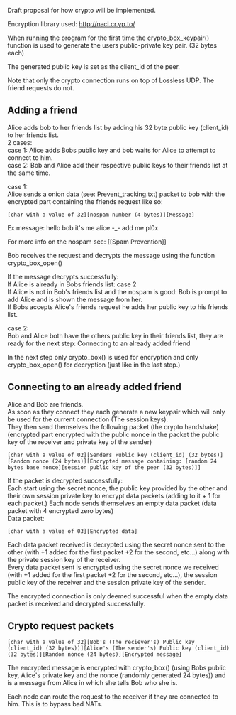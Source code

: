 Draft proposal for how crypto will be implemented.


Encryption library used: http://nacl.cr.yp.to/


When running the program for the first time the crypto_box_keypair() function is used to 
generate the users public-private key pair. (32 bytes each)

The generated public key is set as the client_id of the peer.

Note that only the crypto connection runs on top of Lossless UDP. The friend requests do not.

Adding a friend
---------------

Alice adds bob to her friends list by adding his 32 byte public key (client_id) to her friends list.  
2 cases:  
case 1: Alice adds Bobs public key and bob waits for Alice to attempt to connect to him.  
case 2: Bob and Alice add their respective public keys to their friends list at the same time.  
    
case 1:  
Alice sends a onion data (see: Prevent_tracking.txt) packet to bob with the encrypted part containing the friends request like so:  
```
[char with a value of 32][nospam number (4 bytes)][Message]
```

Ex message: hello bob it's me alice -_- add me pl0x.

For more info on the nospam see: [[Spam Prevention]]
        
Bob receives the request and decrypts the message using the function crypto_box_open()
        
If the message decrypts successfully:   
If Alice is already in Bobs friends list: case 2  
If Alice is not in Bob's friends list and the nospam is good: Bob is prompt to add Alice and is shown the message from her.  
If Bobs accepts Alice's friends request he adds her public key to his friends list.  

case 2:  
Bob and Alice both have the others public key in their friends list, they are ready for the next step:   Connecting to an already added friend

In the next step only crypto_box() is used for encryption and only crypto_box_open() for decryption (just like in the last step.)


Connecting to an already added friend
-------------------------------------

Alice and Bob are friends.  
As soon as they connect they each generate a new keypair which will only be used for the current connection (The session keys).  
They then send themselves the following packet (the crypto handshake) (encrypted part encrypted with the public nonce in the packet the public key of the receiver and private key of the sender) 
```
[char with a value of 02][Senders Public key (client_id) (32 bytes)][Random nonce (24 bytes)][Encrypted message containing: [random 24 bytes base nonce][session public key of the peer (32 bytes)]]
```
    
If the packet is decrypted successfully:  
Each start using the secret nonce, the public key provided by the other and their own session private key to encrypt data packets (adding to it + 1 for each packet.) 
Each node sends themselves an empty data packet (data packet with 4 encrypted zero bytes)  
Data packet:  
````
[char with a value of 03][Encrypted data]
````
Each data packet received is decrypted using the secret nonce sent to the other (with +1 added for the first packet +2 for the second, etc...) along with the private session key of the receiver.  
Every data packet sent is encrypted using the secret nonce we received (with +1 added for the first packet +2 for the second, etc...), the session public key of the receiver and the session private key of the sender.  
    
The encrypted connection is only deemed successful when the empty data packet is received and decrypted successfully.


Crypto request packets
--------------------------------------

```
[char with a value of 32][Bob's (The reciever's) Public key (client_id) (32 bytes))][Alice's (The sender's) Public key (client_id) (32 bytes)][Random nonce (24 bytes)][Encrypted message]
```

The encrypted message is encrypted with crypto_box() (using Bobs public key, Alice's private key and the nonce (randomly generated 24 bytes)) and is a message from Alice in which she tells Bob who she is.

Each node can route the request to the receiver if they are connected to him. This is to bypass bad NATs.
